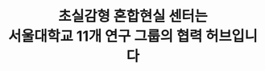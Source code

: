 ---
# An instance of the People widget.
# Documentation: https://wowchemy.com/docs/page-builder/
widget: people

# This file represents a page section.
headless: true

# Order that this section appears on the page.
weight: 20

title: 초실감형 혼합현실 센터는 <br> 서울대학교 11개 연구 그룹의 협력 허브입니다
subtitle:

content:
  # Choose which groups/teams of users to display.
  #   Edit `user_groups` in each user's profile to add them to one or more of these groups.
  user_groups:
    - Professors
design:
  show_interests: false
  show_role: true
  show_social: false
---